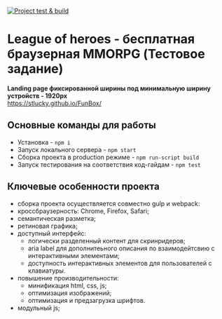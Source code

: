 [![Project test & build](https://github.com/stLucky/League-of-heroes/actions/workflows/main.yml/badge.svg)](https://github.com/stLucky/League-of-heroes/actions/workflows/main.yml)
# League of heroes - бесплатная браузерная MMORPG (Тестовое задание)
**Landing page  фиксированной ширины под минимальную ширину устройств - 1920px**  
https://stlucky.github.io/FunBox/
## Основные команды для работы
* Установка - `npm i`
* Запуск локального сервера - `npm start`
* Сборка проекта в production режиме - `npm run-script build`
* Запуск тестирования на соответствия код-гайдам - `npm test`
## Ключевые особенности проекта
* сборка проекта осуществляется совместно gulp и webpack:
* кроссбраузерность: Chrome, Firefox, Safari;
* семантическая разметка;
* ретиновая графика;
* доступный интерфейс:
  - логически разделенный контент для скринридеров;
  - aria label для дополнитеьного описания по взаимодейтсвию с интерактивными элементами;
  - доступность интерактивных элементов для пользователей с клавиатуры.
* повышение производительности:
  - минификация html, css, js; 
  - оптимизация изображений; 
  - оптимизация и предзагрузка шрифтов.
 * модульный js;
